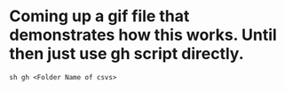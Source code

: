 
# Coming up a gif file that demonstrates how this works. Until then just use gh script directly.
```sh gh <Folder Name of csvs>```
